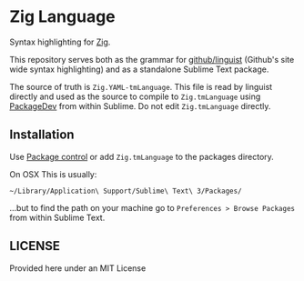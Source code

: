 Zig Language
============

Syntax highlighting for [Zig](http://ziglang.org/).

This repository serves both as the grammar for
[github/linguist](https://github.com/github/linguist) (Github's site wide
syntax highlighting) and as a standalone Sublime Text package.

The source of truth is `Zig.YAML-tmLanguage`. This file is read by linguist
directly and used as the source to compile to `Zig.tmLanguage` using
[PackageDev](https://github.com/SublimeText/PackageDev) from within Sublime. Do
not edit `Zig.tmLanguage` directly.

Installation
-----------

Use [Package control](https://packagecontrol.io) or add `Zig.tmLanguage` to the
packages directory.

On OSX This is usually:

```
~/Library/Application\ Support/Sublime\ Text\ 3/Packages/
```

...but to find the path on your machine go to `Preferences > Browse Packages` from
within Sublime Text.


LICENSE
-------

Provided here under an MIT License
